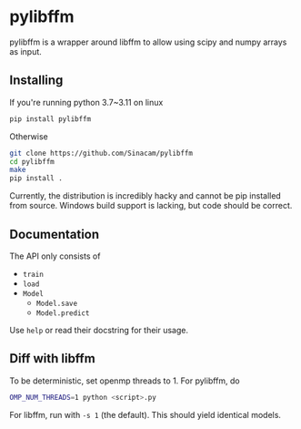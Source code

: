 # pylibffm

pylibffm is a wrapper around libffm to allow using scipy and numpy arrays as input.

## Installing
If you're running python 3.7~3.11 on linux
```bash
pip install pylibffm
```
Otherwise
```bash
git clone https://github.com/Sinacam/pylibffm
cd pylibffm
make
pip install .
```
Currently, the distribution is incredibly hacky and cannot be pip installed from source.
Windows build support is lacking, but code should be correct.

## Documentation
The API only consists of
+ `train`
+ `load`
+ `Model`
    + `Model.save`
    + `Model.predict`

Use `help` or read their docstring for their usage.

## Diff with libffm
To be deterministic, set openmp threads to 1. For pylibffm, do
```bash
OMP_NUM_THREADS=1 python <script>.py
```

For libffm, run with `-s 1` (the default). This should yield identical models.